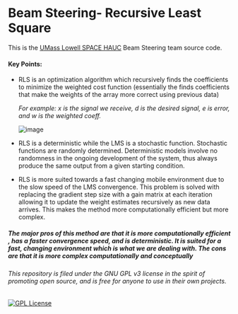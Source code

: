 # Beam Steering- Recursive Least Square

This is the [UMass Lowell SPACE HAUC](https://www.uml.edu/Research/LoCSST/Research/spacehauc/about.aspx) Beam Steering team source code.

#### Key Points:

* RLS is an optimization algorithm which recursively finds the coefficients to minimize the weighted cost function (essentially the finds coefficients that make the weights of the array more correct using previous data)

  _For example: x is the signal we receive, d is the desired signal, e is error, and w is the weighted coeff._
  
  ![image](https://user-images.githubusercontent.com/9031240/28492512-29762d08-6ed3-11e7-86c7-c677e4b1612c.png)

* RLS is a deterministic while the LMS is a stochastic function. Stochastic functions are randomly determined. Deterministic models involve no randomness in the ongoing development of the system, thus always produce the same output from a given starting condition. 
* RLS is more suited towards a fast changing mobile environment due to the slow speed of the LMS convergence. This problem is solved with replacing the gradient step size with a gain matrix at each iteration allowing it to update the weight estimates recursively as new data arrives. This makes the method more computationally efficient but more complex. 

##### The major pros of this method are that it is more computationally efficient , has a faster convergence speed, and is deterministic. It is suited for a fast, changing environment which is what we are dealing with. The cons are that it is more complex computationally and conceptually



###### This repository is filed under the GNU GPL v3 license in the spirit of promoting open source, and is free for anyone to use in their own projects.

[![GPL License](http://darrienglasser.com/gpl-v3-logo.jpg)](http://www.gnu.org/licenses/gpl-3.0.en.html)
